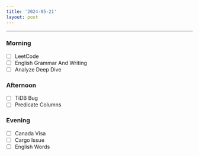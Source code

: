 ```yaml
---
title: '2024-05-21'
layout: post
---
```


---

### Morning

- [ ] LeetCode
- [ ] English Grammar And Writing
- [ ] Analyze Deep Dive

### Afternoon

- [ ] TiDB Bug
- [ ] Predicate Columns

### Evening

- [ ] Canada Visa
- [ ] Cargo Issue
- [ ] English Words
